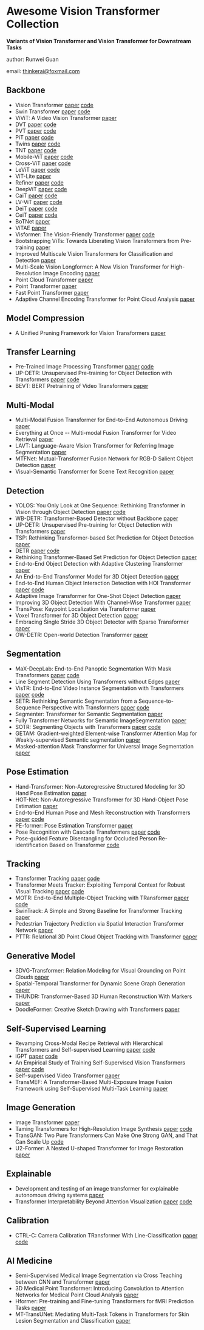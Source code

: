 # __Awesome Vision Transformer Collection__
__Variants of Vision Transformer and Vision Transformer for Downstream Tasks__

author: Runwei Guan

email: thinkerai@foxmail.com

## Backbone
* Vision Transformer [paper](https://arxiv.org/abs/2010.11929) [code](https://github.com/google-research/vision_transformer)
* Swin Transformer [paper](https://arxiv.org/abs/2103.14030) [code](https://github.com/microsoft/Swin-Transformer)
* ViViT: A Video Vision Transformer [paper](https://openaccess.thecvf.com/content/ICCV2021/html/Arnab_ViViT_A_Video_Vision_Transformer_ICCV_2021_paper.html)
* DVT [paper](https://arxiv.org/abs/2105.15075) [code](https://github.com/blackfeather-wang/Dynamic-Vision-Transformer)
* PVT [paper](https://arxiv.org/abs/2102.12122) [code](https://github.com/whai362/PVT)
* PiT [paper](https://arxiv.org/abs/2103.16302) [code](https://github.com/naver-ai/pit)
* Twins [paper](https://arxiv.org/abs/2104.13840) [code](https://github.com/Meituan-AutoML/Twins)
* TNT [paper](https://arxiv.org/abs/2103.00112) [code](https://github.com/lucidrains/transformer-in-transformer)
* Mobile-ViT [paper](https://arxiv.org/abs/2110.02178?context=cs.LG) [code](https://github.com/chinhsuanwu/mobilevit-pytorch)
* Cross-ViT [paper](https://openaccess.thecvf.com/content/ICCV2021/html/Chen_CrossViT_Cross-Attention_Multi-Scale_Vision_Transformer_for_Image_Classification_ICCV_2021_paper.html) [code](https://github.com/IBM/CrossViT)
* LeViT [paper](https://arxiv.org/pdf/2104.01136.pdf) [code](https://github.com/facebookresearch/LeViT)
* ViT-Lite [paper](https://arxiv.org/pdf/2104.05704.pdf)
* Refiner [paper](https://arxiv.org/pdf/2106.03714.pdf) [code](https://github.com/zhoudaquan/Refiner_ViT)
* DeepViT [paper](https://arxiv.org/pdf/2103.11886.pdf) [code](https://github.com/zhoudaquan/dvit_repo)
* CaiT [paper](https://arxiv.org/pdf/2103.17239.pdf) [code](https://github.com/facebookresearch/deit)
* LV-ViT [paper](https://arxiv.org/pdf/2104.10858.pdf) [code](https://github.com/zihangJiang/TokenLabeling)
* DeiT [paper](https://arxiv.org/pdf/2012.12877.pdf) [code](https://github.com/facebookresearch/deit)
* CeiT [paper](https://arxiv.org/pdf/2103.11816.pdf) [code](https://github.com/rishikksh20/CeiT-pytorch)
* BoTNet [paper](https://arxiv.org/abs/2101.11605) 
* ViTAE [paper](https://arxiv.org/abs/2106.03348)
* Visformer: The Vision-Friendly Transformer [paper](https://openaccess.thecvf.com/content/ICCV2021/html/Chen_Visformer_The_Vision-Friendly_Transformer_ICCV_2021_paper.html) [code](https://github.com/danczs/Visformer)
* Bootstrapping ViTs: Towards Liberating Vision Transformers from Pre-training [paper](https://arxiv.org/abs/2112.03552)
* Improved Multiscale Vision Transformers for Classification and Detection [paper](https://arxiv.org/abs/2112.01526)
* Multi-Scale Vision Longformer: A New Vision Transformer for High-Resolution Image Encoding [paper](https://openaccess.thecvf.com/content/ICCV2021/html/Zhang_Multi-Scale_Vision_Longformer_A_New_Vision_Transformer_for_High-Resolution_Image_ICCV_2021_paper.html)
* Point Cloud Transformer [paper](https://arxiv.org/pdf/2012.09688.pdf)
* Point Transformer [paper](https://openaccess.thecvf.com/content/ICCV2021/html/Zhao_Point_Transformer_ICCV_2021_paper.html)
* Fast Point Transformer [paper](https://arxiv.org/abs/2112.04702)
* Adaptive Channel Encoding Transformer for Point Cloud Analysis [paper](https://arxiv.org/abs/2112.02507)

## Model Compression
* A Unified Pruning Framework for Vision Transformers [paper](https://arxiv.org/abs/2111.15127)


## Transfer Learning
* Pre-Trained Image Processing Transformer [paper](https://arxiv.org/abs/2012.00364) [code](https://github.com/huawei-noah/Pretrained-IPT)
* UP-DETR: Unsupervised Pre-training for Object Detection with Transformers [paper](https://arxiv.org/abs/2011.09094) [code](https://github.com/dddzg/up-detr)
* BEVT: BERT Pretraining of Video Transformers [paper](https://arxiv.org/abs/2112.01529)


## Multi-Modal
* Multi-Modal Fusion Transformer for End-to-End Autonomous Driving [paper](https://arxiv.org/abs/2104.09224)
* Everything at Once -- Multi-modal Fusion Transformer for Video Retrieval [paper](https://arxiv.org/abs/2112.04446)
* LAVT: Language-Aware Vision Transformer for Referring Image Segmentation [paper](https://arxiv.org/abs/2112.02244)
* MTFNet: Mutual-Transformer Fusion Network for RGB-D Salient Object  Detection [paper](https://arxiv.org/abs/2112.01177)
* Visual-Semantic Transformer for Scene Text Recognition [paper](https://arxiv.org/abs/2112.00948)




## Detection
* YOLOS: You Only Look at One Sequence: Rethinking Transformer in Vision through Object Detection [paper](https://arxiv.org/abs/2106.00666) [code](https://github.com/dk-liang/Awesome-Visual-Transformer)
* WB-DETR: Transformer-Based Detector without Backbone [paper](https://openaccess.thecvf.com/content/ICCV2021/html/Liu_WB-DETR_Transformer-Based_Detector_Without_Backbone_ICCV_2021_paper.html)
* UP-DETR: Unsupervised Pre-training for Object Detection with Transformers [paper](https://arxiv.org/abs/2011.09094)
* TSP: Rethinking Transformer-based Set Prediction for Object Detection [paper](https://arxiv.org/abs/2011.10881)
* DETR [paper](https://arxiv.org/abs/2005.12872) [code](https://github.com/facebookresearch/detr)
* Rethinking Transformer-Based Set Prediction for Object Detection [paper](https://openaccess.thecvf.com/content/ICCV2021/html/Sun_Rethinking_Transformer-Based_Set_Prediction_for_Object_Detection_ICCV_2021_paper.html)
* End-to-End Object Detection with Adaptive Clustering Transformer [paper](https://arxiv.org/abs/2011.09315)
* An End-to-End Transformer Model for 3D Object Detection [paper](https://openaccess.thecvf.com/content/ICCV2021/html/Misra_An_End-to-End_Transformer_Model_for_3D_Object_Detection_ICCV_2021_paper.html)
* End-to-End Human Object Interaction Detection with HOI Transformer [paper](https://arxiv.org/abs/2103.04503) [code](https://github.com/bbepoch/HoiTransformer)
* Adaptive Image Transformer for One-Shot Object Detection [paper](https://openaccess.thecvf.com/content/CVPR2021/html/Chen_Adaptive_Image_Transformer_for_One-Shot_Object_Detection_CVPR_2021_paper.html)
* Improving 3D Object Detection With Channel-Wise Transformer [paper](https://openaccess.thecvf.com/content/ICCV2021/html/Sheng_Improving_3D_Object_Detection_With_Channel-Wise_Transformer_ICCV_2021_paper.html)
* TransPose: Keypoint Localization via Transformer [paper](https://openaccess.thecvf.com/content/ICCV2021/html/Yang_TransPose_Keypoint_Localization_via_Transformer_ICCV_2021_paper.html)
* Voxel Transformer for 3D Object Detection [paper](https://arxiv.org/abs/2109.02497)
* Embracing Single Stride 3D Object Detector with Sparse Transformer [paper](https://arxiv.org/abs/2112.06375)
* OW-DETR: Open-world Detection Transformer [paper](https://arxiv.org/abs/2112.01513)


## Segmentation
* MaX-DeepLab: End-to-End Panoptic Segmentation With Mask Transformers [paper](https://arxiv.org/abs/2012.00759) [code](https://github.com/google-research/deeplab2)
* Line Segment Detection Using Transformers without Edges [paper](https://arxiv.org/abs/2101.01909)
* VisTR: End-to-End Video Instance Segmentation with Transformers [paper](https://arxiv.org/abs/2011.14503) [code](https://github.com/Epiphqny/VisTR)
* SETR: Rethinking Semantic Segmentation from a Sequence-to-Sequence Perspective with Transformers [paper](https://arxiv.org/abs/2012.15840) [code](https://github.com/fudan-zvg/SETR)
* Segmenter: Transformer for Semantic Segmentation [paper](https://openaccess.thecvf.com/content/ICCV2021/html/Strudel_Segmenter_Transformer_for_Semantic_Segmentation_ICCV_2021_paper.html)
* Fully Transformer Networks for Semantic ImageSegmentation [paper](https://arxiv.org/abs/2106.04108)
* SOTR: Segmenting Objects with Transformers [paper](https://arxiv.org/abs/2108.06747) [code](https://github.com/easton-cau/SOTR)
* GETAM: Gradient-weighted Element-wise Transformer Attention Map for  Weakly-supervised Semantic segmentation [paper](https://arxiv.org/abs/2112.02841)
* Masked-attention Mask Transformer for Universal Image Segmentation [paper](https://arxiv.org/abs/2112.01527)


## Pose Estimation
* Hand-Transformer: Non-Autoregressive Structured Modeling for 3D Hand Pose Estimation [paper](https://cse.buffalo.edu/~jsyuan/papers/2020/4836.pdf)
* HOT-Net: Non-Autoregressive Transformer for 3D Hand-Object Pose Estimation [paper](https://cse.buffalo.edu/~jsyuan/papers/2020/lin_mm20.pdf) 
* End-to-End Human Pose and Mesh Reconstruction with Transformers [paper](https://arxiv.org/pdf/2012.09760.pdf) [code](https://github.com/microsoft/MeshTransformer)
* PE-former: Pose Estimation Transformer [paper](https://arxiv.org/abs/2112.04981)
* Pose Recognition with Cascade Transformers [paper](https://arxiv.org/abs/2104.06976) [code](https://github.com/mlpc-ucsd/PRTR)
* Pose-guided Feature Disentangling for Occluded Person Re-identification Based on Transformer [code](https://arxiv.org/abs/2112.02466)


## Tracking
* Transformer Tracking [paper](https://arxiv.org/abs/2103.15436) [code](https://github.com/chenxin-dlut/TransT)
* Transformer Meets Tracker: Exploiting Temporal Context for Robust Visual Tracking [paper](https://arxiv.org/abs/2103.11681) [code](https://arxiv.org/abs/2103.11681)
* MOTR: End-to-End Multiple-Object Tracking with TRansformer [paper](https://arxiv.org/abs/2105.03247) [code](https://github.com/megvii-model/MOTR)
* SwinTrack: A Simple and Strong Baseline for Transformer Tracking [paper](https://arxiv.org/abs/2112.00995)
* Pedestrian Trajectory Prediction via Spatial Interaction Transformer Network [paper](https://arxiv.org/abs/2112.06624)
* PTTR: Relational 3D Point Cloud Object Tracking with Transformer [paper](https://arxiv.org/abs/2112.02857)

## Generative Model
* 3DVG-Transformer: Relation Modeling for Visual Grounding on Point Clouds [paper](https://openaccess.thecvf.com/content/ICCV2021/html/Zhao_3DVG-Transformer_Relation_Modeling_for_Visual_Grounding_on_Point_Clouds_ICCV_2021_paper.html)
* Spatial-Temporal Transformer for Dynamic Scene Graph Generation [paper](https://openaccess.thecvf.com/content/ICCV2021/html/Cong_Spatial-Temporal_Transformer_for_Dynamic_Scene_Graph_Generation_ICCV_2021_paper.html)
* THUNDR: Transformer-Based 3D Human Reconstruction With Markers [paper](https://openaccess.thecvf.com/content/ICCV2021/html/Zanfir_THUNDR_Transformer-Based_3D_Human_Reconstruction_With_Markers_ICCV_2021_paper.html)
* DoodleFormer: Creative Sketch Drawing with Transformers [paper](https://arxiv.org/abs/2112.03258)

## Self-Supervised Learning
* Revamping Cross-Modal Recipe Retrieval with Hierarchical Transformers and Self-supervised Learning [paper](https://arxiv.org/abs/2103.13061) [code](https://github.com/amzn/image-to-recipe-transformers)
* iGPT [paper](https://cdn.openai.com/papers/Generative_Pretraining_from_Pixels_V2.pdf) [code](https://github.com/openai/image-gpt)
* An Empirical Study of Training Self-Supervised Vision Transformers [paper](https://arxiv.org/abs/2104.02057) [code](https://github.com/facebookresearch/moco-v3)
* Self-supervised Video Transformer [paper](https://arxiv.org/abs/2112.01514)
* TransMEF: A Transformer-Based Multi-Exposure Image Fusion Framework using Self-Supervised Multi-Task Learning [paper](https://arxiv.org/abs/2112.01030)

## Image Generation
* Image Transformer [paper](https://arxiv.org/abs/1802.05751)
* Taming Transformers for High-Resolution Image Synthesis [paper](https://arxiv.org/abs/2012.09841) [code](https://github.com/CompVis/taming-transformers)
* TransGAN: Two Pure Transformers Can Make One Strong GAN, and That Can Scale Up [code](https://github.com/VITA-Group/TransGAN)
* U2-Former: A Nested U-shaped Transformer for Image Restoration [paper](https://arxiv.org/abs/2112.02279)



## Explainable
* Development and testing of an image transformer for explainable autonomous driving systems [paper](https://arxiv.org/abs/2110.05559)
* Transformer Interpretability Beyond Attention Visualization [paper](https://arxiv.org/abs/2012.09838) [code](https://github.com/hila-chefer/Transformer-Explainability)

## Calibration 
* CTRL-C: Camera Calibration TRansformer With Line-Classification [paper](https://openaccess.thecvf.com/content/ICCV2021/html/Lee_CTRL-C_Camera_Calibration_TRansformer_With_Line-Classification_ICCV_2021_paper.html) [code](https://github.com/jwlee-vcl/CTRL-C)

## AI Medicine
* Semi-Supervised Medical Image Segmentation via Cross Teaching between CNN and Transformer [paper](https://arxiv.org/abs/2112.04894)
* 3D Medical Point Transformer: Introducing Convolution to Attention Networks for Medical Point Cloud Analysis [paper](https://arxiv.org/abs/2112.04863)
* Hformer: Pre-training and Fine-tuning Transformers for fMRI Prediction Tasks [paper](https://arxiv.org/abs/2112.05761)
* MT-TransUNet: Mediating Multi-Task Tokens in Transformers for Skin Lesion Segmentation and Classification [paper](https://arxiv.org/abs/2112.01767)
